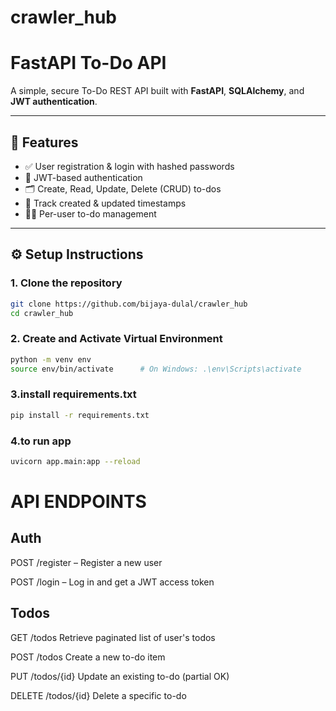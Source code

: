 # crawler_hub
#  FastAPI To-Do API

A simple, secure To-Do REST API built with **FastAPI**, **SQLAlchemy**, and **JWT authentication**.

---

## 🚀 Features

- ✅ User registration & login with hashed passwords
- 🔐 JWT-based authentication
- 🗂️ Create, Read, Update, Delete (CRUD) to-dos
- 📆 Track created & updated timestamps
- 🧑‍💼 Per-user to-do management

---

## ⚙️ Setup Instructions

### 1. Clone the repository

```bash
git clone https://github.com/bijaya-dulal/crawler_hub
cd crawler_hub
```  

### 2. Create and Activate Virtual Environment


```bash
python -m venv env
source env/bin/activate      # On Windows: .\env\Scripts\activate

```  

### 3.install requirements.txt
```bash
pip install -r requirements.txt
```
### 4.to run app
```bash
uvicorn app.main:app --reload
```


# API ENDPOINTS
## Auth
POST /register – Register a new user

POST /login – Log in and get a JWT access token

 ## Todos
GET	/todos  	     Retrieve paginated list of user's todos

POST	/todos	     Create a new to-do item

PUT	/todos/{id}	     Update an existing to-do (partial OK)

DELETE	/todos/{id}  Delete a specific to-do